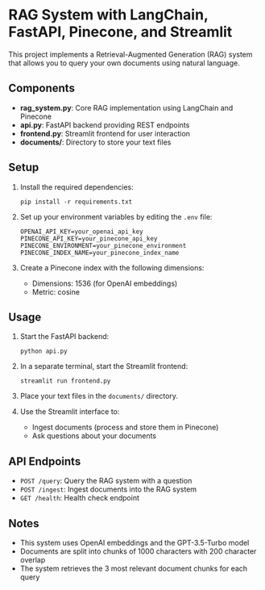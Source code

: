 # RAG System with LangChain, FastAPI, Pinecone, and Streamlit

This project implements a Retrieval-Augmented Generation (RAG) system that allows you to query your own documents using natural language.

## Components

- **rag_system.py**: Core RAG implementation using LangChain and Pinecone
- **api.py**: FastAPI backend providing REST endpoints
- **frontend.py**: Streamlit frontend for user interaction
- **documents/**: Directory to store your text files

## Setup

1. Install the required dependencies:
   ```
   pip install -r requirements.txt
   ```

2. Set up your environment variables by editing the `.env` file:
   ```
   OPENAI_API_KEY=your_openai_api_key
   PINECONE_API_KEY=your_pinecone_api_key
   PINECONE_ENVIRONMENT=your_pinecone_environment
   PINECONE_INDEX_NAME=your_pinecone_index_name
   ```

3. Create a Pinecone index with the following dimensions:
   - Dimensions: 1536 (for OpenAI embeddings)
   - Metric: cosine

## Usage

1. Start the FastAPI backend:
   ```
   python api.py
   ```

2. In a separate terminal, start the Streamlit frontend:
   ```
   streamlit run frontend.py
   ```

3. Place your text files in the `documents/` directory.

4. Use the Streamlit interface to:
   - Ingest documents (process and store them in Pinecone)
   - Ask questions about your documents

## API Endpoints

- `POST /query`: Query the RAG system with a question
- `POST /ingest`: Ingest documents into the RAG system
- `GET /health`: Health check endpoint

## Notes

- This system uses OpenAI embeddings and the GPT-3.5-Turbo model
- Documents are split into chunks of 1000 characters with 200 character overlap
- The system retrieves the 3 most relevant document chunks for each query 